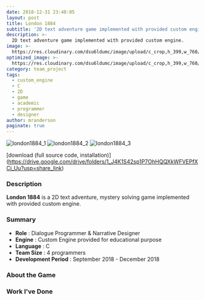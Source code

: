 ```yaml
---
date: 2018-12-31 23:48:05
layout: post
title: London 1884
subtitle: '2D text adventure game implemented with provided custom engine.'
description: >-
  2D text adventure game implemented with provided custom engine.
image: >-
  https://res.cloudinary.com/dsu6ldumc/image/upload/c_crop,h_399,w_760/v1681235188/Project/London1884/20230407_004029_tw79be.png
optimized_image: >-
  https://res.cloudinary.com/dsu6ldumc/image/upload/c_crop,h_399,w_760/v1681235188/Project/London1884/20230407_004029_tw79be.png
category: team_project
tags:
  - custom_engine
  - C
  - 2D
  - game
  - academic
  - programmer
  - designer
author: mranderson
paginate: true
---
```


![london1884_1](https://res.cloudinary.com/dsu6ldumc/image/upload/v1681235188/Project/London1884/20230407_004029_tw79be.png)
![london1884_2](https://res.cloudinary.com/dsu6ldumc/image/upload/v1681235188/Project/London1884/20230407_004048_ls276c.png)
![london1884_3](https://res.cloudinary.com/dsu6ldumc/image/upload/v1681235188/Project/London1884/20230407_004313_wamvhz.png)


[download (full source code, installation)] (https://drive.google.com/drive/folders/1_J4K1S42sp1P7OhHQQXkWFVEPfXCj_Uu?usp=share_link)

### Description
**London 1884** is a 2D text adventure, mystery solving game implemented with provided custom engine. 

### Summary
* **Role** :  Dialogue Programmer & Narrative Designer 
* **Engine** : Custom Engine provided for educational purpose
* **Language** : C
* **Team Size** : 4 programmers 
* **Development Period** : September 2018 - December 2018


### About the Game


### Work I've Done

